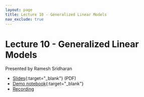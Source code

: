 ```yaml
---
layout: page
title: Lecture 10 - Generalized Linear Models
nav_exclude: true
---
```


# Lecture 10 - Generalized Linear Models

Presented by Ramesh Sridharan

- [Slides](https://docs.google.com/presentation/d/1hwPA_6tgSLHGRgPvnFM5RekRFm6hVXQQ1r4nwB11QBA/edit?usp=sharing){:target="_blank"} (PDF)
- [Demo notebook](http://data102.datahub.berkeley.edu/hub/user-redirect/git-sync?repo=https://github.com/ds-102/sp24-materials&subPath=lecture/lecture10/glms.ipynb){:target="_blank"}
- [Recording](https://bcourses.berkeley.edu/courses/1532439/pages/lecture-10-generalized-linear-models)
